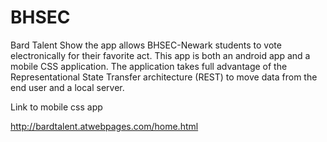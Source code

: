 # BHSEC
Bard Talent Show the app allows BHSEC-Newark students to vote electronically for their favorite act. This app is both an android app and a mobile CSS application. The application takes full advantage of the Representational State Transfer architecture (REST) to move data from the end user and a local server.

Link to mobile css app 

http://bardtalent.atwebpages.com/home.html
